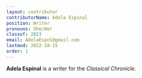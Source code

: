 ```yaml
---
layout: contributor
contributorName: Adela Espinal
position: Writer 
pronouns: She/Her
classof: 2023
email: AdelaEspnl@gmail.com
lastmod: 2022-10-15
order: 1
---
```

**Adela Espinal** is a writer for the *Classical Chronicle*.
